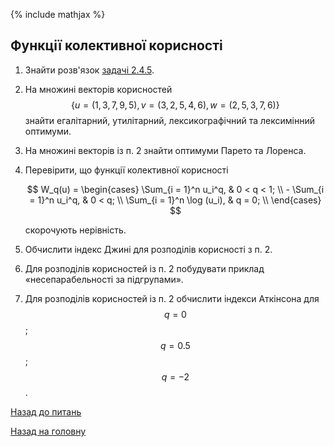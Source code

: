 <!-- 15.05 -->
{% include mathjax %}

## Функції колективної корисності

1. Знайти розв'язок [задачі&nbsp;2.4.5](../lectures/07.pdf).

2. На множині векторів корисностей $$\{u = (1, 3, 7, 9, 5), v = (3, 2, 5, 4, 6), w = (2, 5, 3, 7, 6)\}$$ знайти егалітарний, утилітарний, лексикографічний та лексимінний оптимуми.

3. На множині векторів із п.&nbsp;2 знайти оптимуми Парето та Лоренса.

4. Перевірити, що функції колективної корисності 

	$$
	W_q(u) = \begin{cases}
		\Sum_{i = 1}^n u_i^q, & 0 < q < 1; \\
		- \Sum_{i = 1}^n  u_i^q, & 0 < q; \\
		\Sum_{i = 1}^n \log (u_i), & q = 0; \\
	\end{cases}
	$$

	скорочують нерівність.

5. Обчислити індекс Джині для розподілів корисності з п.&nbsp;2.

6. Для розподілів корисностей із п.&nbsp;2 побудувати приклад &laquo;несепарабельності за підгрупами&raquo;.

7. Для розподілів корисностей із п.&nbsp;2 обчислити індекси Аткінсона для $$q = 0$$; $$q = 0.5$$; $$q = - 2$$.

[Назад до питань](README.md)

[Назад на головну](../README.md)
